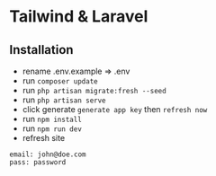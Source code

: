 # Tailwind & Laravel

## Installation
- rename .env.example => .env
- run ```composer update```
- run ```php artisan migrate:fresh --seed```
- run ```php artisan serve```
- click generate ```generate app key``` then ```refresh now```
- run ```npm install```
- run ```npm run dev```
- refresh site

```
email: john@doe.com
pass: password

```
